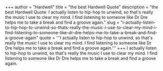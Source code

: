 +++
author = "Hardwell"
title = "the best Hardwell Quote"
description = "the best Hardwell Quote: I actually listen to hip-hop to unwind, so that's really the music I use to clear my mind. I find listening to someone like Dr Dre helps me to take a break and find a groove again."
slug = "i-actually-listen-to-hip-hop-to-unwind-so-thats-really-the-music-i-use-to-clear-my-mind-i-find-listening-to-someone-like-dr-dre-helps-me-to-take-a-break-and-find-a-groove-again"
quote = '''I actually listen to hip-hop to unwind, so that's really the music I use to clear my mind. I find listening to someone like Dr Dre helps me to take a break and find a groove again.'''
+++
I actually listen to hip-hop to unwind, so that's really the music I use to clear my mind. I find listening to someone like Dr Dre helps me to take a break and find a groove again.
